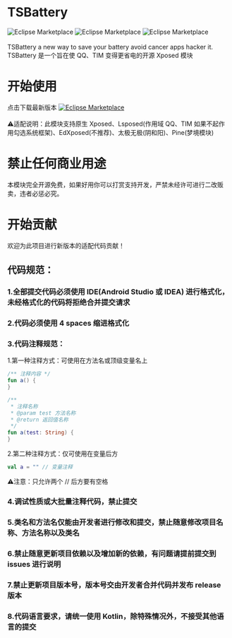 # TSBattery
![Eclipse Marketplace](https://img.shields.io/badge/build-passing-brightgreen)
![Eclipse Marketplace](https://img.shields.io/badge/license-GPL3.0-blue)
![Eclipse Marketplace](https://img.shields.io/badge/version-v2.4-green)
<br/><br/>
TSBattery a new way to save your battery avoid cancer apps hacker it.<br/>
TSBattery 是一个旨在使 QQ、TIM 变得更省电的开源 Xposed 模块
# 开始使用
点击下载最新版本
<a href='https://github.com/fankes/TSBattery/releases'>![Eclipse Marketplace](https://img.shields.io/badge/download-v2.4-green)</a>
<br/><br/>
⚠️适配说明：此模块支持原生 Xposed、Lsposed(作用域 QQ、TIM 如果不起作用勾选系统框架)、EdXposed(不推荐)、太极无极(阴和阳)、Pine(梦境模块)
# 禁止任何商业用途
本模块完全开源免费，如果好用你可以打赏支持开发，严禁未经许可进行二改贩卖，违者必惩必究。
# 开始贡献
欢迎为此项目进行新版本的适配代码贡献！<br/>
## 代码规范：
### 1.全部提交代码必须使用 IDE(Android Studio 或 IDEA) 进行格式化，未经格式化的代码将拒绝合并提交请求
### 2.代码必须使用 4 spaces 缩进格式化
### 3.代码注释规范：
1.第一种注释方式：可使用在方法名或顶级变量名上
```kotlin
/** 注释内容 */
fun a() {
}

/**
 * 注释名称
 * @param test 方法名称
 * @return 返回值名称
 */
fun a(test: String) {
}
```
2.第二种注释方式：仅可使用在变量后方
```kotlin
val a = "" // 变量注释
```
⚠️注意：只允许两个 // 后方要有空格
### 4.调试性质或大批量注释代码，禁止提交
### 5.类名和方法名仅能由开发者进行修改和提交，禁止随意修改项目名称、方法名称以及类名
### 6.禁止随意更新项目依赖以及增加新的依赖，有问题请提前提交到 issues 进行说明
### 7.禁止更新项目版本号，版本号交由开发者合并代码并发布 release 版本
### 8.代码语言要求，请统一使用 Kotlin，除特殊情况外，不接受其他语言的提交